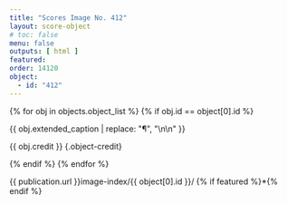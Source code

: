 ```yaml
---
title: "Scores Image No. 412"
layout: score-object
# toc: false
menu: false
outputs: [ html ]
featured: 
order: 14120
object:
  - id: "412"
---
```


{% for obj in objects.object_list %}
{% if obj.id == object[0].id %}

{{ obj.extended_caption | replace: "¶", "\n\n" }}

{{ obj.credit }} {.object-credit}

{% endif %}
{% endfor %}

<div class="object-credit object-url is-print-only">

{{ publication.url }}image-index/{{ object[0].id }}/ {% if featured %}*{% endif %}

</div>
